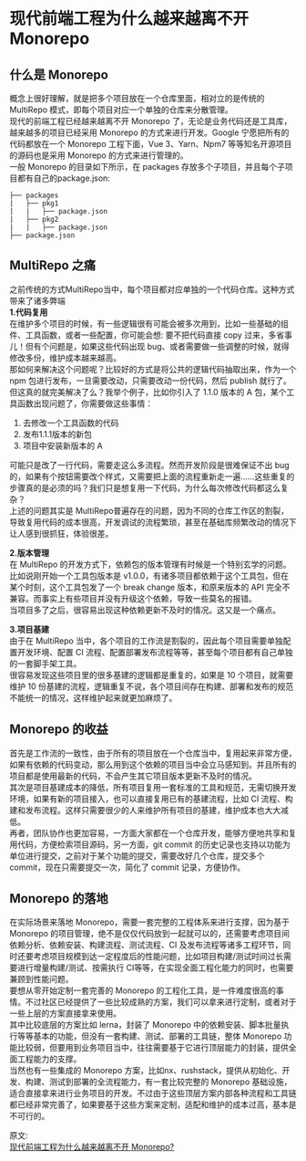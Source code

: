 # 现代前端工程为什么越来越离不开 Monorepo
## 什么是 Monorepo
概念上很好理解，就是把多个项目放在一个仓库里面，相对立的是传统的 MultiRepo 模式，即每个项目对应一个单独的仓库来分散管理。  
现代的前端工程已经越来越离不开 Monorepo 了，无论是业务代码还是工具库，越来越多的项目已经采用 Monorepo 的方式来进行开发。Google 宁愿把所有的代码都放在一个 Monorepo 工程下面，Vue 3、Yarn、Npm7 等等知名开源项目的源码也是采用 Monorepo 的方式来进行管理的。  
一般 Monorepo 的目录如下所示，在 packages 存放多个子项目，并且每个子项目都有自己的package.json:  
``` 
├── packages
|   ├── pkg1
|   |   ├── package.json
|   ├── pkg2
|   |   ├── package.json
├── package.json
```
## MultiRepo 之痛
之前传统的方式MultiRepo当中，每个项目都对应单独的一个代码仓库。这种方式带来了诸多弊端  
**1.代码复用**  
在维护多个项目的时候，有一些逻辑很有可能会被多次用到，比如一些基础的组件、工具函数，或者一些配置，你可能会想: 要不把代码直接 copy 过来，多省事儿！但有个问题是，如果这些代码出现 bug、或者需要做一些调整的时候，就得修改多份，维护成本越来越高。  
那如何来解决这个问题呢？比较好的方式是将公共的逻辑代码抽取出来，作为一个 npm 包进行发布，一旦需要改动，只需要改动一份代码，然后 publish 就行了。  
但这真的就完美解决了么？我举个例子，比如你引入了 1.1.0 版本的 A 包，某个工具函数出现问题了，你需要做这些事情：
1. 去修改一个工具函数的代码
2. 发布1.1.1版本的新包
3. 项目中安装新版本的 A

可能只是改了一行代码，需要走这么多流程。然而开发阶段是很难保证不出 bug 的，如果有个按钮需要改个样式，又需要把上面的流程重新走一遍......这些重复的步骤真的是必须的吗？我们只是想复用一下代码，为什么每次修改代码都这么复杂？   
上述的问题其实是 MultiRepo普遍存在的问题，因为不同的仓库工作区的割裂，导致复用代码的成本很高，开发调试的流程繁琐，甚至在基础库频繁改动的情况下让人感到很抓狂，体验很差。  

**2.版本管理**  
在 MultiRepo 的开发方式下，依赖包的版本管理有时候是一个特别玄学的问题。比如说刚开始一个工具包版本是 v1.0.0，有诸多项目都依赖于这个工具包，但在某个时刻，这个工具包发了一个 break change 版本，和原来版本的 API 完全不兼容。而事实上有些项目并没有升级这个依赖，导致一些莫名的报错。  
当项目多了之后，很容易出现这种依赖更新不及时的情况。这又是一个痛点。  

**3.项目基建**  
由于在 MultiRepo 当中，各个项目的工作流是割裂的，因此每个项目需要单独配置开发环境、配置 CI 流程、配置部署发布流程等等，甚至每个项目都有自己单独的一套脚手架工具。  
很容易发现这些项目里的很多基建的逻辑都是重复的，如果是 10 个项目，就需要维护 10 份基建的流程，逻辑重复不说，各个项目间存在构建、部署和发布的规范不能统一的情况，这样维护起来就更加麻烦了。  

## Monorepo 的收益
首先是工作流的一致性，由于所有的项目放在一个仓库当中，复用起来非常方便，如果有依赖的代码变动，那么用到这个依赖的项目当中会立马感知到。并且所有的项目都是使用最新的代码，不会产生其它项目版本更新不及时的情况。  
其次是项目基建成本的降低，所有项目复用一套标准的工具和规范，无需切换开发环境，如果有新的项目接入，也可以直接复用已有的基建流程，比如 CI 流程、构建和发布流程。这样只需要很少的人来维护所有项目的基建，维护成本也大大减低。  
再者，团队协作也更加容易，一方面大家都在一个仓库开发，能够方便地共享和复用代码，方便检索项目源码，另一方面，git commit 的历史记录也支持以功能为单位进行提交，之前对于某个功能的提交，需要改好几个仓库，提交多个 commit，现在只需要提交一次，简化了 commit 记录，方便协作。  

## Monorepo 的落地
在实际场景来落地 Monorepo，需要一套完整的工程体系来进行支撑，因为基于 Monorepo 的项目管理，绝不是仅仅代码放到一起就可以的，还需要考虑项目间依赖分析、依赖安装、构建流程、测试流程、CI 及发布流程等诸多工程环节，同时还要考虑项目规模到达一定程度后的性能问题，比如项目构建/测试时间过长需要进行增量构建/测试、按需执行 CI等等，在实现全面工程化能力的同时，也需要兼顾到性能问题。  
要想从零开始定制一套完善的 Monorepo 的工程化工具，是一件难度很高的事情。不过社区已经提供了一些比较成熟的方案，我们可以拿来进行定制，或者对于一些上层的方案直接拿来使用。  
其中比较底层的方案比如 lerna，封装了 Monorepo 中的依赖安装、脚本批量执行等等基本的功能，但没有一套构建、测试、部署的工具链，整体 Monorepo 功能比较弱，但要用到业务项目当中，往往需要基于它进行顶层能力的封装，提供全面工程能力的支撑。  
当然也有一些集成的 Monorepo 方案，比如nx、rushstack，提供从初始化、开发、构建、测试到部署的全流程能力，有一套比较完整的 Monorepo 基础设施，适合直接拿来进行业务项目的开发。不过由于这些顶层方案内部各种流程和工具链都已经非常完善了，如果要基于这些方案来定制，适配和维护的成本过高，基本是不可行的。

原文:  
[现代前端工程为什么越来越离不开 Monorepo?](https://juejin.cn/post/6944877410827370504)
